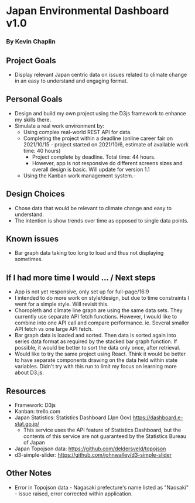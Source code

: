 # Japan Environmental Dashboard v1.0
### By Kevin Chaplin

## Project Goals
- Display relevant Japan centric data on issues related to climate change in an easy to understand and engaging format.

## Personal Goals
- Design and build my own project using the D3js framework to enhance my skills there.
- Simulate a real work environment by:
  - Using complex real-world REST API for data.
  - Completing the project within a deadline (online career fair on 2021/10/15 - project started on 2021/10/6, estimate of available work time: 40 hours)
    - Project complete by deadline. Total time: 44 hours.
    - However, app is not responsive do different screens sizes and overall design is basic. Will update for version 1.1
  - Using the Kanban work management system.-

## Design Choices
- Chose data that would be relevant to climate change and easy to understand.
- The intention is show trends over time as opposed to single data points.

## Known issues
- Bar graph data taking too long to load and thus not displaying sometimes.

## If I had more time I would ... / Next steps
- App is not yet responsive, only set up for full-page/16:9
- I intended to do more work on style/design, but due to time constraints I went for a simple style. Will revisit this.
- Choropleth and climate line graph are using the same data sets. They currently use separate API fetch functions. However, I would like to combine into one API call and compare performance. ie. Several smaller API fetch vs one large API fetch.
- Bar graph data is loaded and sorted. Then data is sorted again into series data format as required by the stacked bar graph function. If possible, it would be better to sort the data only once, after retrieval.
- Would like to try the same project using React. Think it would be better to have separate components drawing on the data held within state variables. Didn't try with this run to limit my focus on learning more about D3.js.

## Resources
- Framework: D3js
- Kanban: trello.com
- Japan Statistics: Statistics Dashboard (Jpn Gov) https://dashboard.e-stat.go.jp/
  - This service uses the API feature of Statistics Dashboard, but the contents of this service are not guaranteed by the Statistics Bureau of Japan
- Japan Topojson data: https://github.com/deldersveld/topojson
- d3-simple-slider: https://github.com/johnwalley/d3-simple-slider

## Other Notes
- Error in Topojson data - Nagasaki prefecture's name listed as "Naosaki" - issue raised, error corrected within application.
